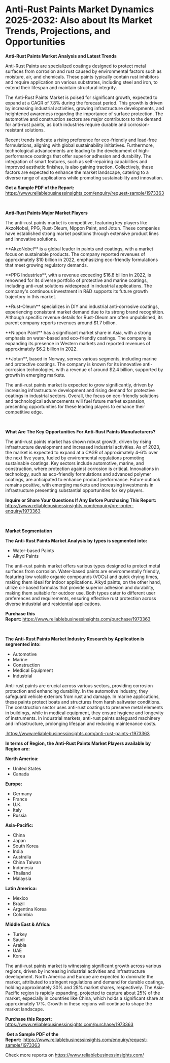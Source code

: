 <p><h1>Anti-Rust Paints Market Dynamics 2025-2032: Also about Its Market Trends, Projections, and Opportunities</h1></p><p><strong>Anti-Rust Paints Market Analysis and Latest Trends</strong></p>
<p><p>Anti-Rust Paints are specialized coatings designed to protect metal surfaces from corrosion and rust caused by environmental factors such as moisture, air, and chemicals. These paints typically contain rust inhibitors and require application on various substrates, including steel and iron, to extend their lifespan and maintain structural integrity.</p><p>The Anti-Rust Paints Market is poised for significant growth, expected to expand at a CAGR of 7.8% during the forecast period. This growth is driven by increasing industrial activities, growing infrastructure developments, and heightened awareness regarding the importance of surface protection. The automotive and construction sectors are major contributors to the demand for anti-rust paints, as both industries require durable and corrosion-resistant solutions.</p><p>Recent trends indicate a rising preference for eco-friendly and lead-free formulations, aligning with global sustainability initiatives. Furthermore, technological advancements are leading to the development of high-performance coatings that offer superior adhesion and durability. The integration of smart features, such as self-repairing capabilities and improved aesthetic finishes, is also gaining traction. Collectively, these factors are expected to enhance the market landscape, catering to a diverse range of applications while promoting sustainability and innovation.</p></p>
<p><strong>Get a Sample PDF of the Report:&nbsp;</strong> <a href="https://www.reliablebusinessinsights.com/enquiry/request-sample/1973363?utm_campaign=2735&utm_medium=2&utm_source=Github&utm_content=ia&utm_term=03042025&utm_id=anti-rust-paints">https://www.reliablebusinessinsights.com/enquiry/request-sample/1973363</a></p>
<p>&nbsp;</p>
<p><strong>Anti-Rust Paints Major Market Players</strong></p>
<p><p>The anti-rust paints market is competitive, featuring key players like AkzoNobel, PPG, Rust-Oleum, Nippon Paint, and Jotun. These companies have established strong market positions through extensive product lines and innovative solutions.</p><p>**AkzoNobel** is a global leader in paints and coatings, with a market focus on sustainable products. The company reported revenues of approximately $10 billion in 2022, emphasizing eco-friendly formulations that meet growing regulatory demands.</p><p>**PPG Industries**, with a revenue exceeding $16.8 billion in 2022, is renowned for its diverse portfolio of protective and marine coatings, including anti-rust solutions widespread in industrial applications. The company's continuous investment in R&D supports its future growth trajectory in this market.</p><p>**Rust-Oleum** specializes in DIY and industrial anti-corrosive coatings, experiencing consistent market demand due to its strong brand recognition. Although specific revenue details for Rust-Oleum are often unpublished, its parent company reports revenues around $1.7 billion.</p><p>**Nippon Paint** has a significant market share in Asia, with a strong emphasis on water-based and eco-friendly coatings. The company is expanding its presence in Western markets and reported revenues of approximately $6.2 billion in 2022.</p><p>**Jotun**, based in Norway, serves various segments, including marine and protective coatings. The company is known for its innovative anti-corrosion technologies, with a revenue of around $2.4 billion, supported by growth in emerging markets.</p><p>The anti-rust paints market is expected to grow significantly, driven by increasing infrastructure development and rising demand for protective coatings in industrial sectors. Overall, the focus on eco-friendly solutions and technological advancements will fuel future market expansion, presenting opportunities for these leading players to enhance their competitive edge.</p></p>
<p>&nbsp;</p>
<p><strong>What Are The Key Opportunities For Anti-Rust Paints Manufacturers?</strong></p>
<p><p>The anti-rust paints market has shown robust growth, driven by rising infrastructure development and increased industrial activities. As of 2023, the market is expected to expand at a CAGR of approximately 4-6% over the next five years, fueled by environmental regulations promoting sustainable coatings. Key sectors include automotive, marine, and construction, where protection against corrosion is critical. Innovations in technology, such as eco-friendly formulations and advanced polymer coatings, are anticipated to enhance product performance. Future outlook remains positive, with emerging markets and increasing investments in infrastructure presenting substantial opportunities for key players.</p></p>
<p><strong>Inquire or Share Your Questions If Any Before Purchasing This Report:</strong> <a href="https://www.reliablebusinessinsights.com/enquiry/pre-order-enquiry/1973363?utm_campaign=2735&utm_medium=2&utm_source=Github&utm_content=ia&utm_term=03042025&utm_id=anti-rust-paints">https://www.reliablebusinessinsights.com/enquiry/pre-order-enquiry/1973363</a></p>
<p>&nbsp;</p>
<p><strong>Market Segmentation</strong></p>
<p><strong>The Anti-Rust Paints Market Analysis by types is segmented into:</strong></p>
<p><ul><li>Water-based Paints</li><li>Alkyd Paints</li></ul></p>
<p><p>The anti-rust paints market offers various types designed to protect metal surfaces from corrosion. Water-based paints are environmentally friendly, featuring low volatile organic compounds (VOCs) and quick drying times, making them ideal for indoor applications. Alkyd paints, on the other hand, utilize oil-based formulas that provide superior adhesion and durability, making them suitable for outdoor use. Both types cater to different user preferences and requirements, ensuring effective rust protection across diverse industrial and residential applications.</p></p>
<p><strong>Purchase this Report:&nbsp;</strong><a href="https://www.reliablebusinessinsights.com/purchase/1973363?utm_campaign=2735&utm_medium=2&utm_source=Github&utm_content=ia&utm_term=03042025&utm_id=anti-rust-paints">https://www.reliablebusinessinsights.com/purchase/1973363</a></p>
<p>&nbsp;</p>
<p><strong>The Anti-Rust Paints Market Industry Research by Application is segmented into:</strong></p>
<p><ul><li>Automotive</li><li>Marine</li><li>Construction</li><li>Medical Equipment</li><li>Industrial</li></ul></p>
<p><p>Anti-rust paints are crucial across various sectors, providing corrosion protection and enhancing durability. In the automotive industry, they safeguard vehicle exteriors from rust and damage. In marine applications, these paints protect boats and structures from harsh saltwater conditions. The construction sector uses anti-rust coatings to preserve metal elements in buildings, while in medical equipment, they ensure hygiene and longevity of instruments. In industrial markets, anti-rust paints safeguard machinery and infrastructure, prolonging lifespan and reducing maintenance costs.</p></p>
<p><a href="https://www.reliablebusinessinsights.com/anti-rust-paints-r1973363?utm_campaign=2735&utm_medium=2&utm_source=Github&utm_content=ia&utm_term=03042025&utm_id=anti-rust-paints">&nbsp;https://www.reliablebusinessinsights.com/anti-rust-paints-r1973363</a></p>
<p><strong>In terms of Region, the Anti-Rust Paints Market Players available by Region are:</strong></p>
<p>
    <p> <strong> North America: </strong>
        <ul>
            <li>United States</li>
            <li>Canada</li>
        </ul>
        </p> 
    <p> <strong> Europe: </strong>
        <ul>
            <li>Germany</li>
            <li>France</li>
            <li>U.K.</li>
            <li>Italy</li>
            <li>Russia</li>
        </ul>
        </p> 
    <p> <strong> Asia-Pacific: </strong>
        <ul>
            <li>China</li>
            <li>Japan</li>
            <li>South Korea</li>
            <li>India</li>
            <li>Australia</li>
            <li>China Taiwan</li>
            <li>Indonesia</li>
            <li>Thailand</li>
            <li>Malaysia</li>
        </ul>
        </p> 
    <p> <strong> Latin America: </strong>
        <ul>
            <li>Mexico</li>
            <li>Brazil</li>
            <li>Argentina Korea</li>
            <li>Colombia</li>
        </ul>
        </p> 
    <p> <strong> Middle East & Africa: </strong>
        <ul>
            <li>Turkey</li>
            <li>Saudi</li>
            <li>Arabia</li>
            <li>UAE</li>
            <li>Korea</li>
        </ul>
    </p>
    </p>
<p><p>The anti-rust paints market is witnessing significant growth across various regions, driven by increasing industrial activities and infrastructure development. North America and Europe are expected to dominate the market, attributed to stringent regulations and demand for durable coatings, holding approximately 30% and 28% market shares, respectively. The Asia-Pacific region is rapidly expanding, projected to capture about 25% of the market, especially in countries like China, which holds a significant share at approximately 17%. Growth in these regions will continue to shape the market landscape.</p></p>
<p><strong>Purchase this Report: </strong><a href="https://www.reliablebusinessinsights.com/purchase/1973363?utm_campaign=2735&utm_medium=2&utm_source=Github&utm_content=ia&utm_term=03042025&utm_id=anti-rust-paints">https://www.reliablebusinessinsights.com/purchase/1973363</a></p>
<p>&nbsp;<strong>Get a Sample PDF of the Report:&nbsp;&nbsp;</strong><a href="https://www.reliablebusinessinsights.com/enquiry/request-sample/1973363?utm_campaign=2735&utm_medium=2&utm_source=Github&utm_content=ia&utm_term=03042025&utm_id=anti-rust-paints">https://www.reliablebusinessinsights.com/enquiry/request-sample/1973363</a></p>
<p><strong></strong></p>
<p>Check more reports on <a href="https://www.reliablebusinessinsights.com/?utm_campaign=2735&utm_medium=2&utm_source=Github&utm_content=ia&utm_term=03042025&utm_id=anti-rust-paints">https://www.reliablebusinessinsights.com/</a></p>
